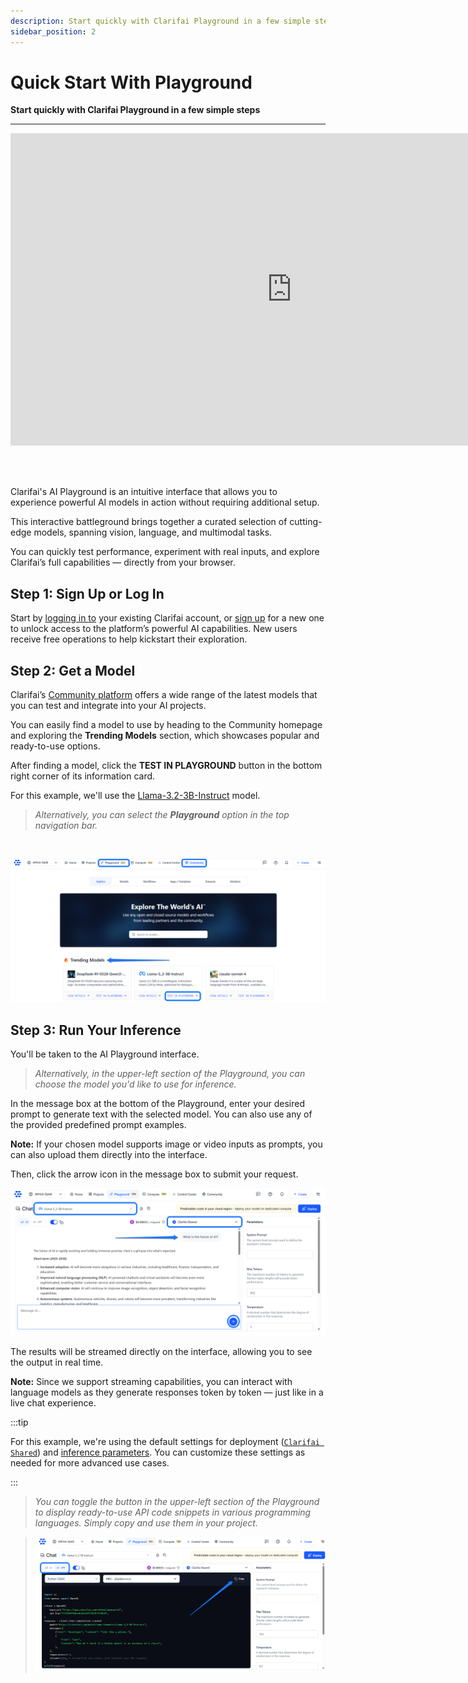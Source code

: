 ```yaml
---
description: Start quickly with Clarifai Playground in a few simple steps
sidebar_position: 2
---
```


# Quick Start With Playground

**Start quickly with Clarifai Playground in a few simple steps**
<hr />

<div style={{ "position":"relative","width": "100%","overflow": "hidden","padding-top": "56.25%"}}>
<iframe width="900" height="500" style={{"position": "absolute","top": "0","left": "0","bottom": "0","right": "0","width": "100%","height": "100%",}} src="https://www.youtube.com/embed/8oWjmB3Bmqk" title="How to Use a Model on the Clarifai Platform (Playground or API)" frameborder="0" allow="accelerometer; autoplay; clipboard-write; encrypted-media; gyroscope; picture-in-picture; web-share" allowfullscreen></iframe>
</div>

<br/><br/>


Clarifai's AI Playground is an intuitive interface that allows you to experience powerful AI models in action without requiring additional setup.

This interactive battleground brings together a curated selection of cutting-edge models, spanning vision, language, and multimodal tasks.

You can quickly test performance, experiment with real inputs, and explore Clarifai’s full capabilities — directly from your browser.
 
## Step 1: Sign Up or Log In 

Start by [logging in to](https://clarifai.com/login) your existing Clarifai account, or [sign up](https://clarifai.com/signup) for a new one to unlock access to the platform’s powerful AI capabilities. New users receive free operations to help kickstart their exploration.

## Step 2: Get a Model

Clarifai’s [Community platform](https://clarifai.com/explore) offers a wide range of the latest models that you can test and integrate into your AI projects.

You can easily find a model to use by heading to the Community homepage and exploring the **Trending Models** section, which showcases popular and ready-to-use options.

After finding a model, click the **TEST IN PLAYGROUND** button in the bottom right corner of its information card. 

For this example, we'll use the [Llama-3.2-3B-Instruct](https://clarifai.com/meta/Llama-3/models/Llama-3_2-3B-Instruct) model.

> _Alternatively, you can select the **Playground** option in the top navigation bar._

<br/>

![](/img/new-docs/playground-2.png)

## Step 3: Run Your Inference

You'll be taken to the AI Playground interface. 

> _Alternatively, in the upper-left section of the Playground, you can choose the model you'd like to use for inference._

In the message box at the bottom of the Playground, enter your desired prompt to generate text with the selected model. You can also use any of the provided predefined prompt examples. 

**Note:** If your chosen model supports image or video inputs as prompts, you can also upload them directly into the interface.

Then, click the arrow icon in the message box to submit your request.

![](/img/new-docs/playground-3.png)

The results will be streamed directly on the interface, allowing you to see the output in real time. 

**Note:** Since we support streaming capabilities, you can interact with language models as they generate responses token by token — just like in a live chat experience.

:::tip

For this example, we're using the default settings for deployment ([`Clarifai Shared`](https://docs.clarifai.com/compute/deployments/clusters-nodepools)) and [inference parameters](https://docs.clarifai.com/compute/inference/advanced). You can customize these settings as needed for more advanced use cases.

:::

> _You can toggle the button in the upper-left section of the Playground to display ready-to-use API code snippets in various programming languages. Simply copy and use them in your project._

> ![](/img/new-docs/playground-4.png)

